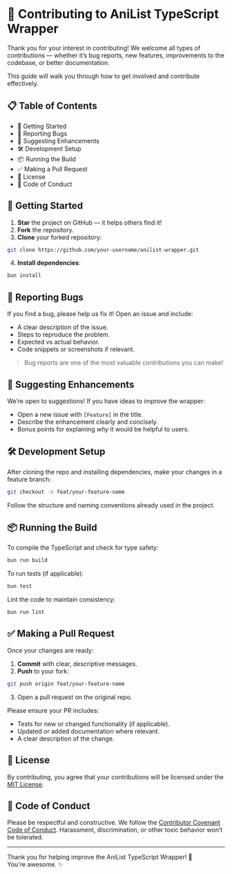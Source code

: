 # 🤝 Contributing to AniList TypeScript Wrapper

Thank you for your interest in contributing! We welcome all types of contributions — whether it’s bug reports, new features, improvements to the codebase, or better documentation.

This guide will walk you through how to get involved and contribute effectively.

## 📋 Table of Contents

- 🚀 Getting Started
- 🐞 Reporting Bugs
- 🌟 Suggesting Enhancements
- 🛠 Development Setup
- 📦 Running the Build
- ✅ Making a Pull Request
- 📜 License
- 💖 Code of Conduct

## 🚀 Getting Started

1. **Star** the project on GitHub — it helps others find it!
2. **Fork** the repository.
3. **Clone** your forked repository:

```bash
git clone https://github.com/your-username/anilist-wrapper.git
```

4. **Install dependencies**:

```bash
bun install
```

## 🐞 Reporting Bugs

If you find a bug, please help us fix it! Open an issue and include:

- A clear description of the issue.
- Steps to reproduce the problem.
- Expected vs actual behavior.
- Code snippets or screenshots if relevant.

> Bug reports are one of the most valuable contributions you can make!

## 🌟 Suggesting Enhancements

We’re open to suggestions! If you have ideas to improve the wrapper:

- Open a new issue with `[Feature]` in the title.
- Describe the enhancement clearly and concisely.
- Bonus points for explaining _why_ it would be helpful to users.

## 🛠 Development Setup

After cloning the repo and installing dependencies, make your changes in a feature branch:

```bash
git checkout -b feat/your-feature-name
```

Follow the structure and naming conventions already used in the project.

## 📦 Running the Build

To compile the TypeScript and check for type safety:

```bash
bun run build
```

To run tests (if applicable):

```bash
bun test
```

Lint the code to maintain consistency:

```bash
bun run lint
```

## ✅ Making a Pull Request

Once your changes are ready:

1. **Commit** with clear, descriptive messages.
2. **Push** to your fork:

```bash
git push origin feat/your-feature-name
```

3. Open a pull request on the original repo.

Please ensure your PR includes:

- Tests for new or changed functionality (if applicable).
- Updated or added documentation where relevant.
- A clear description of the change.

## 📜 License

By contributing, you agree that your contributions will be licensed under the [MIT License](./LICENSE).

## 💖 Code of Conduct

Please be respectful and constructive. We follow the [Contributor Covenant Code of Conduct](https://www.contributor-covenant.org/). Harassment, discrimination, or other toxic behavior won’t be tolerated.

---

Thank you for helping improve the AniList TypeScript Wrapper! 🚀  
You're awesome. ✨
